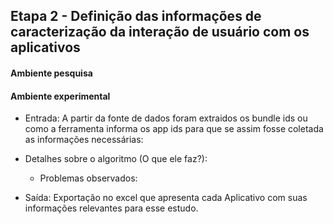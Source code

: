## Etapa 2 - Definição das informações de caracterização da interação de usuário com os aplicativos

#### Ambiente pesquisa

#### Ambiente experimental
   - Entrada: A partir da fonte de dados foram extraidos os bundle ids 
ou como a ferramenta informa os app ids para que se assim fosse coletada as informações necessárias:

   - Detalhes sobre o algoritmo (O que ele faz?):
     - Problemas observados:

   - Saída: Exportação no excel que apresenta cada Aplicativo com suas informações relevantes para esse estudo.
